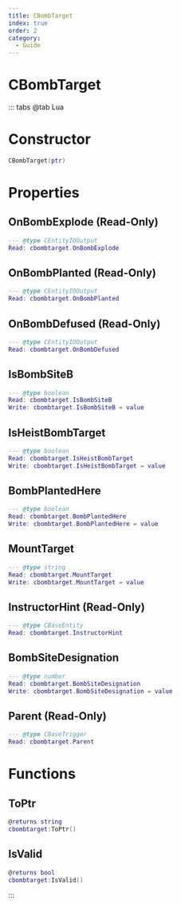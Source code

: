 ```yaml
---
title: CBombTarget
index: true
order: 2
category:
  - Guide
---
```


# CBombTarget

::: tabs
@tab Lua
# Constructor
```lua
CBombTarget(ptr)
```
# Properties
## OnBombExplode (Read-Only)
```lua
--- @type CEntityIOOutput
Read: cbombtarget.OnBombExplode
```
## OnBombPlanted (Read-Only)
```lua
--- @type CEntityIOOutput
Read: cbombtarget.OnBombPlanted
```
## OnBombDefused (Read-Only)
```lua
--- @type CEntityIOOutput
Read: cbombtarget.OnBombDefused
```
## IsBombSiteB 
```lua
--- @type boolean
Read: cbombtarget.IsBombSiteB
Write: cbombtarget.IsBombSiteB = value
```
## IsHeistBombTarget 
```lua
--- @type boolean
Read: cbombtarget.IsHeistBombTarget
Write: cbombtarget.IsHeistBombTarget = value
```
## BombPlantedHere 
```lua
--- @type boolean
Read: cbombtarget.BombPlantedHere
Write: cbombtarget.BombPlantedHere = value
```
## MountTarget 
```lua
--- @type string
Read: cbombtarget.MountTarget
Write: cbombtarget.MountTarget = value
```
## InstructorHint (Read-Only)
```lua
--- @type CBaseEntity
Read: cbombtarget.InstructorHint
```
## BombSiteDesignation 
```lua
--- @type number
Read: cbombtarget.BombSiteDesignation
Write: cbombtarget.BombSiteDesignation = value
```
## Parent (Read-Only)
```lua
--- @type CBaseTrigger
Read: cbombtarget.Parent
```
# Functions
## ToPtr
```lua
@returns string
cbombtarget:ToPtr()
```
## IsValid
```lua
@returns bool
cbombtarget:IsValid()
```

:::